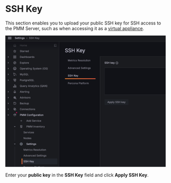 # SSH Key

This section enables you to upload your public SSH key for SSH access to the PMM Server, such as when accessing it as a [virtual appliance](../install-pmm/install-pmm-server/baremetal/virtual/index.md).

![!](../_images/PMM_Settings_SSH_Key.jpg)

Enter your **public key** in the **SSH Key** field and click **Apply SSH Key**.